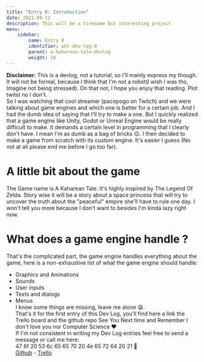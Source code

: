 ```yaml
---
title: "Entry 0: Introduction"
date: 2021-09-12
description: This will be a tiresome but interesting project
menu:
    sidebar:
        name: Entry 0
        identifier: akt-dev-log-0
        parent: a-kaharean-tale-devlog
        weight: 10
---
```

**Disclaimer**: This is a devlog, not a tutorial, so I'll mainly express my though. It will not be formal, because I think that I'm not a robot(I wish I was tho, Imagine not being stressed). On that not, I hope you enjoy that reading. Plot twitst no I don't.    
So I was watching that cool streamer (pacopogo on Twitch) and we were talking about game engines and which one is better for a certain job. And I had the dumb idea of saying that I'll try to  make a one. But I quickly realized that a game engine like Unity, Godot or Unreal Engine would be really difficult to make. It demands a certain level in programming that I clearly don't have. I mean I'm as dumb as a bag of bricks 😌. I then decided to make a game from scratch with its custom engine. It's easier I guess (No not at all please end me before I go too far).
# A little bit about the game
The Game name is  A Kaharean Tale. It's highly inspired by The Legend Of Zelda. Story wise it will be a story about a space princess that will try to uncover the truth about the "peaceful" empire she'll have to rule one day. I won't tell you more because I don't want to besides I'm kinda lazy right now.  

# What does a game engine handle ?
That's the complicated part, the game engine handles everything about the game, here is a non-exhaustive list of what the game engine should handle:
- Graphics and Animations
- Sounds 
- User inputs 
- Texts and dialogs 
- Menus  
I know some things are missing, leave me alone 😫.  
That's it for the first entry of this Dev Log, you'll find here a link the Trello board and the github repo
See You Next time and Remember I don't love you nor Computer Science ❤️   
If I'm not consistent in writing my Dev Log entries feel free to send a message or call me here:  
  47 6f 20 53 6c 65 65 70 20 4e 65 72 64 20 21  🥰      
[Github](https://github.com/Salayna/A-Kaharean-Tale-Episode-I) -  [Trello](https://trello.com/b/xVjOIoLo/akt-i)